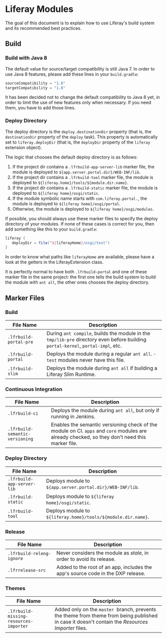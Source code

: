 # Liferay Modules

The goal of this document is to explain how to use Liferay's build system and
its recommended best practices.

## Build

### Build with Java 8

The default value for source/target compatibility is still Java 7. In order to
use Java 8 features, please add these lines in your `build.gradle`:

```gradle
sourceCompatibility = "1.8"
targetCompatibility = "1.8"
```

It has been decided not to change the default compatibility to Java 8 yet, in
order to limit the use of new features only when necessary. If you need them,
you have to add those lines.

### Deploy Directory

The deploy directory is the `deploy.destinationDir` property (that is, the
`destinationDir` property of the `deploy` task). This property is automatically
set to `liferay.deployDir` (that is, the `deployDir` property of the `liferay`
extension object).

The logic that chooses the default deploy directory is as follows:

1. If the project dir contains a `.lfrbuild-app-server-lib` marker file, the
module is deployed to `${app.server.portal.dir}/WEB-INF/lib`.
2. If the project dir contains a `.lfrbuild-tool` marker file, the module is
deployed to `${liferay.home}/tools/${module.dir.name}`.
3. If the project dir contains a `.lfrbuild-static` marker file, the module is
deployed to `${liferay home}/osgi/static`.
4. If the module symbolic name starts with `com.liferay.portal.`, the module is
deployed to `${liferay home}/osgi/portal`.
5. Otherwise, the module is deployed to `${liferay home}/osgi/modules`.

If possible, you should always use these marker files to specify the deploy
directory of your modules. If none of these cases is correct for you, then add
something like this to your `build.gradle`:

```gradle
liferay {
   deployDir = file("${liferayHome}/osgi/test")
}
```

In order to know what paths like `liferayHome` are available, please have a look
at the getters in the LiferayExtension class.

It is perfectly normal to have both `.lfrbuild-portal` and one of these marker
file in the same project: the first one tells the build system to build the
module with `ant all`, the other ones chooses the deploy directory.

## Marker Files

### Build

File Name | Description
--------- | -----------
`.lfrbuild-portal-pre` | During `ant compile`, builds the module in the `tmp/lib-pre` directory even before building `portal-kernel`, `portal-impl`, etc.
`.lfrbuild-portal` | Deploys the module during a regular `ant all`. `-test` modules never have this file.
`.lfrbuild-slim` | Deploys the module during `ant all` if building a Liferay Slim Runtime.

### Continuous Integration

File Name | Description
--------- | -----------
`.lfrbuild-ci` | Deploys the module during `ant all`, but only if running in Jenkins.
`.lfrbuild-semantic-versioning` | Enables the semantic versioning check of the module on CI. `apps` and `core` modules are already checked, so they don't need this marker file.

### Deploy Directory

File Name | Description
--------- | -----------
`.lfrbuild-app-server-lib` | Deploys module to `${app.server.portal.dir}/WEB-INF/lib`.
`.lfrbuild-static` | Deploys module to `${liferay home}/osgi/static`.
`.lfrbuild-tool` | Deploys module to `${liferay.home}/tools/${module.dir.name}`.

### Release

File Name | Description
--------- | -----------
`.lfrbuild-releng-ignore` | Never considers the module as *stale*, in order to avoid its release.
`.lfrrelease-src` | Added to the root of an app, includes the app's source code in the DXP release.

### Themes

File Name | Description
--------- | -----------
`.lfrbuild-missing-resources-importer` | Added only on the `master `branch, prevents the theme from theme from being published in case it doesn't contain the *Resources Importer* files.